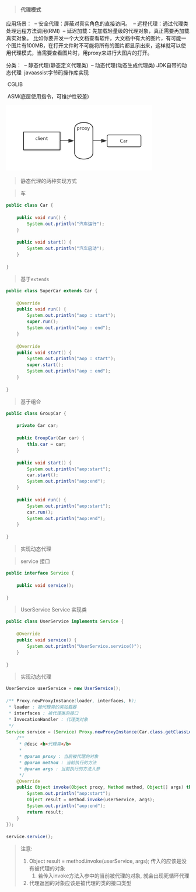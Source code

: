 > #### 代理模式

应用场景：
​	– 安全代理：屏蔽对真实角色的直接访问。
​	– 远程代理：通过代理类处理远程方法调用(RMI)
​	– 延迟加载：先加载轻量级的代理对象，真正需要再加载真实对象。
​		比如你要开发一个大文档查看软件，大文档中有大的图片，有可能一个图片有100MB，在打开文件时不可能将所有的图片都显示出来，这样就可以使用代理模式，当需要查看图片时，用proxy来进行大图片的打开。

分类：
​	– 静态代理(静态定义代理类)
​	– 动态代理(动态生成代理类)
JDK自带的动态代理
​	javaassist字节码操作库实现

​	CGLIB

​	ASM(底层使用指令，可维护性较差)

![](img/proxy.png)

> 静态代理的两种实现方式

> 车

```java
public class Car {

	public void run() {
		System.out.println("汽车运行");
	}
	
	public void start() {
		System.out.println("汽车启动");
	}
	
}
```

> 基于`extends`

```java
public class SuperCar extends Car {

	@Override
	public void run() {
		System.out.println("aop : start");
		super.run();
		System.out.println("aop : end");
	}

	@Override
	public void start() {
		System.out.println("aop : start");
		super.start();
		System.out.println("aop : end");
	}
	
}
```

> 基于组合

```java
public class GroupCar {

	private Car car;

	public GroupCar(Car car) {
		this.car = car;
	}

	public void start() {
		System.out.println("aop:start");
		car.start();
		System.out.println("aop:end");
	}

	public void run() {
		System.out.println("aop:start");
		car.run();
		System.out.println("aop:end");
	}

}
```

> 实现动态代理

> service 接口

```java
public interface Service {

	public void service();
	
}
```

> UserService Service 实现类

```java
public class UserService implements Service {

	@Override
	public void service() {
		System.out.println("UserService.service()");
	}

}
```

> 实现动态代理

```java
UserService userService = new UserService();
		
/** Proxy.newProxyInstance(loader, interfaces, h);
 * loader : 被代理类的类加载器
 * interfaces : 被代理类的接口
 * InvocationHandler : 代理类对象
 */
Service service = (Service) Proxy.newProxyInstance(Car.class.getClassLoader(), UserService.class.getInterfaces(), new InvocationHandler() {
    /**
	 * @desc <b>代理类</b>
	 * 
	 * @param proxy : 当前被代理的对象
	 * @param method : 当前执行的方法
	 * @param args : 当前执行的方法入参
	 */
    @Override
    public Object invoke(Object proxy, Method method, Object[] args) throws Throwable {
        System.out.println("aop:start");
        Object result = method.invoke(userService, args);
        System.out.println("aop:end");
        return result;
    }
});

service.service();
```

> 注意: 
>
> 1. Object result = method.invoke(userService, args); 传入的应该是没有被代理的对象
>    1. 若传入invoke方法入参中的当前被代理的对象, 就会出现死循环代理
> 2. 代理返回的对象应该是被代理的类的接口类型